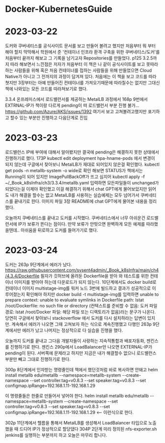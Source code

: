 # Docker-KubernetesGuide

# 2023-03-22 
도커와 쿠버네티스를 공식사이트 문서를 보고 만들어 볼려고 했지만 
처음부터 뭐 부터 해야 할지 막막해서 학원에서 준 '컨테이너 인프라 환격 구축을 위한 쿠버네티스/도커'를
처음부터 끝까지 해보고 그 기록을 남기고자 Repositories를 만들었다.
p125 3.2.5까지 따라 해보면서 느낀점은 저자가 처음부터 이 책은 나 같이 공식사이트를 보고 못따라하는 사람들을 위해
혹은 처음 컨테이너를 접하는 사람들을 위해 만들었으면 Cloud Native가 아니고 그 전까지의 과정이 담겨져 있다.
처음에는 이 책을 보고 코드를 따라 쳣지만 3장부터는 아예 만들어진 컨테이너를 가져오기때문에 따라칠수는 없지만 
그대신 책에 나와있는 모든 코드를 따라쳐보기로 했다.

3.3.4 온프레미스에서 로드밸런서를 제공하는 MetalLB 과정에서 168p 9번에서 EXTRNAL-IP가 책이랑 다르게
pending이 떠 로드밸런서 부분 진행 불가...
https://github.com/Azure/AKS/issues/1392 여기서 보고 고쳐볼려고했지만 포기하고 
할수 있는 부분만 진행하고 다음단계로 진입

# 2023-03-23
로드밸런스 IP에 부여에 대해서 알아봤지만 결국에 pending은 해결하지 못한 상태에서 진행하기로 했다.
173P kubectl edit deployment hpa-hname-pods 에서 변경이 되지 않는데 구글에서 찾아보니 
MetalLB가 재대로 되어있지 않은걸 확인했다.
kubectl get pods -n metallb-system -o wide로 확인 해보면 STATUS가 책에서는 Running이 되어 있지만
ImagePullBackOff가 뜨고 심지어 
kubectl apply -f ~/_Book_k8sInfra/ch3/3.3.4/metallb.yaml 입력하면
모든파일들이 unchanged가 되었다는걸 이제야 확인했고 이걸 해결하기 위해서  chat GPT에게 물어보았지만
읽어도 내가 해결을 할수는 없고 MetalLB를 사용하는 실습예제는 모두 넘어가서 쿠버네티스를 끝내기로 한다.
이미지 파일 3장 README에 chat GPT에게 물어본 내용을 정리했다.

오늘까지 쿠베네티스를 끝내고 도커를 시작했다. 쿠버네티스에서 너무 아쉬운건 로드밸런서에 IP가 보류가 뜬다는 점이다.
만약 보류가 안떳으면 완벽하게 모든 예제를 따라했을텐데.. 아쉬움을 뒤로하고 도커를 들어가기로 했다.

# 2023-03-24
도커는 263p 9단계에서 에러가 났다. https://raw.githubusercontent.com/sysent4admin/_Book_k8sInfra/main/ch4/4.3.4/Dockerfile
필자가 깃허브에 올려둔 Dockerfile을 받아 와 테스트를 위한 컨테이너 이미지를 받아야 하는데
다운로드가 되지 않는다.
10단계에서도 docker build로 컨테이너 이미지 multistage-img를 워커 노드 3번에 빌드하고 결과가 성공적으로
이루어졌는지 확인해야 하지만
docker build -t multistage-img를 입력하면
unable to prepare context: unable to evaluate symlinks in Dockerfile path: lstat /root/Dockerfile: no such file or directory
(컨텍스트를 준비할 수 없음: 도커 파일 경로: lstat /root/Docker 파일: 해당 파일 또는 디렉토리가 없음)라는 문구가 나온다.
당연히 구글에서 찾아보니 stackoverflow 에서 도커를 다시 설치하라는 답변이 있지만. 계속해서 에러가 나오면 그때 고쳐보자
하는 식으로 계속진행했고 다행인 263p 9단계에서만 에러가 났고 나머지는 정상적으로 다 실습을 진행을 했다.

오늘까지 도커를 끝내고 그다음 개발자들이 사랑하는 지속적통합과 배포자동화, 젠킨스를 진행하기로 한다.
젠킨스 290p에서 LoadBalancer만 나오면 EXTERNAL-IP가 pending이 된다. 서버쪽에 문제라고 하지만 지금은 내가 해결할수 없으니 
로드밸런스부분만 빼고 그대로 진행하기로 한다.

300p 8단계에서 인자받는 명령줄인데 책에서 했던것처럼 바로 복사하면 안돼고 
helm install metallb edu/metallb
--namespace=metallb-system
--create-namespace
--set controller.tag=v0.8.3
--set speaker.tag=v0.8.3
--set configmap.ipRange=192.168.1.11-192.168.1.29

이 명령줄들은 한줄로 만들어서 넣어야 한다.
helm install metallb edu/metallb --namespace=metallb-system --create-namespace --set controller.tag=v0.8.3 --set speaker.tag=v0.8.3 --set configmap.ipRange=192.168.1.11-192.168.1.29 <-- 이런식으로 한다.

302p 11단계에서 헬름을 통해서 MetalLB를 생성해서 LoadBalancer 타입으로 노출했을 때 드디어 IP가 정상적으로 할당댔다
304P 2단계 미리 정의된 nfs-exporter.sh jenkins를 실행하는 부분까지 하고 오늘은 마무리 합니다.